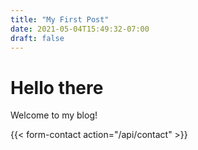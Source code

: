 ```yaml
---
title: "My First Post"
date: 2021-05-04T15:49:32-07:00
draft: false
---
```


# Hello there

Welcome to my blog!

{{< form-contact action="/api/contact" >}}